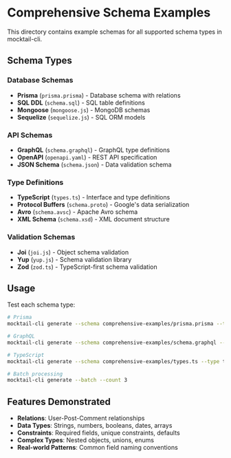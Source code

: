 # Comprehensive Schema Examples

This directory contains example schemas for all supported schema types in mocktail-cli.

## Schema Types

### Database Schemas
- **Prisma** (`prisma.prisma`) - Database schema with relations
- **SQL DDL** (`schema.sql`) - SQL table definitions
- **Mongoose** (`mongoose.js`) - MongoDB schemas
- **Sequelize** (`sequelize.js`) - SQL ORM models

### API Schemas
- **GraphQL** (`schema.graphql`) - GraphQL type definitions
- **OpenAPI** (`openapi.yaml`) - REST API specification
- **JSON Schema** (`schema.json`) - Data validation schema

### Type Definitions
- **TypeScript** (`types.ts`) - Interface and type definitions
- **Protocol Buffers** (`schema.proto`) - Google's data serialization
- **Avro** (`schema.avsc`) - Apache Avro schema
- **XML Schema** (`schema.xsd`) - XML document structure

### Validation Schemas
- **Joi** (`joi.js`) - Object schema validation
- **Yup** (`yup.js`) - Schema validation library
- **Zod** (`zod.ts`) - TypeScript-first schema validation

## Usage

Test each schema type:

```bash
# Prisma
mocktail-cli generate --schema comprehensive-examples/prisma.prisma --type prisma --count 5

# GraphQL
mocktail-cli generate --schema comprehensive-examples/schema.graphql --type graphql --count 5

# TypeScript
mocktail-cli generate --schema comprehensive-examples/types.ts --type typescript --count 5

# Batch processing
mocktail-cli generate --batch --count 3
```

## Features Demonstrated

- **Relations**: User-Post-Comment relationships
- **Data Types**: Strings, numbers, booleans, dates, arrays
- **Constraints**: Required fields, unique constraints, defaults
- **Complex Types**: Nested objects, unions, enums
- **Real-world Patterns**: Common field naming conventions
